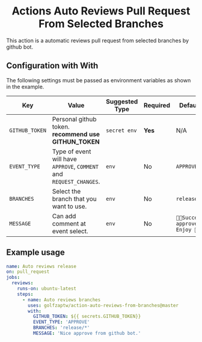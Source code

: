 <div align="center"><h1>Actions Auto Reviews Pull Request From Selected Branches</h1></div>

This action is a automatic reviews pull request from selected branches by github
bot.

## Configuration with With

The following settings must be passed as environment variables as shown in the
example.

| Key            | Value                                                               | Suggested Type | Required | Default                        |
| -------------- | ------------------------------------------------------------------- | -------------- | -------- | ------------------------------ |
| `GITHUB_TOKEN` | Personal github token. **recommend use GITHUN_TOKEN**               | `secret env`   | **Yes**  | N/A                            |
| `EVENT_TYPE`   | Type of event will have `APPROVE`, `COMMENT` and `REQUEST_CHANGES`. | `env`          | No       | `APPROVE`                      |
| `BRANCHES`     | Select the branch that you want to use.                             | `env`          | No       | `release/*`                    |
| `MESSAGE`      | Can add comment at event select.                                    | `env`          | No       | `🏳️‍🌈Success approve. Enjoy 🙏.` |

## Example usage

```yml
name: Auto reviews release
on: pull_request
jobs:
  reviews:
    runs-on: ubuntu-latest
    steps:
      - name: Auto reviews branches
        uses: golfzaptw/action-auto-reviews-from-branches@master
        with:
          GITHUB_TOKEN: ${{ secrets.GITHUB_TOKEN}}
          EVENT_TYPE: 'APPROVE'
          BRANCHES: 'release/*'
          MESSAGE: 'Nice approve from github bot.'
```
